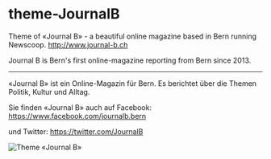 theme-JournalB
==============

Theme of «Journal B» - a beautiful online magazine based in Bern running Newscoop. 
http://www.journal-b.ch 

Journal B is Bern's first online-magazine reporting from Bern since 2013. 

----------------------------------------------------------------------

«Journal B» ist ein Online-Magazin für Bern. Es berichtet
über die Themen Politik, Kultur und Alltag.

Sie finden «Journal B» auch auf Facebook: 
https://www.facebook.com/journalb.bern

und Twitter: 
https://twitter.com/JournalB



![Theme «Journal B»](http://i.imgur.com/QyOYpee.png)




